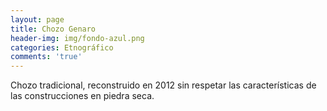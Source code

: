 ```yaml
---
layout: page
title: Chozo Genaro
header-img: img/fondo-azul.png
categories: Etnográfico
comments: 'true'
---
```



Chozo tradicional, reconstruido en 2012 sin respetar las características de las construcciones en piedra seca.

<div class="photos">
</div>
